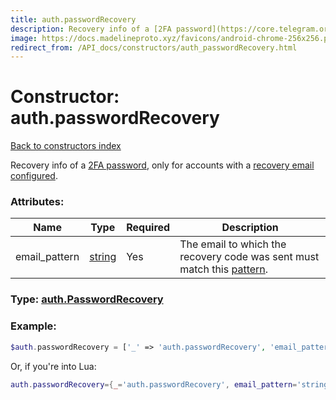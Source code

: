 ```yaml
---
title: auth.passwordRecovery
description: Recovery info of a [2FA password](https://core.telegram.org/api/srp), only for accounts with a [recovery email configured](https://core.telegram.org/api/srp#email-verification).
image: https://docs.madelineproto.xyz/favicons/android-chrome-256x256.png
redirect_from: /API_docs/constructors/auth_passwordRecovery.html
---
```

# Constructor: auth.passwordRecovery  
[Back to constructors index](index.md)



Recovery info of a [2FA password](https://core.telegram.org/api/srp), only for accounts with a [recovery email configured](https://core.telegram.org/api/srp#email-verification).

### Attributes:

| Name     |    Type       | Required | Description |
|----------|---------------|----------|-------------|
|email\_pattern|[string](../types/string.md) | Yes|The email to which the recovery code was sent must match this [pattern](https://core.telegram.org/api/pattern).|



### Type: [auth.PasswordRecovery](../types/auth.PasswordRecovery.md)


### Example:

```php
$auth.passwordRecovery = ['_' => 'auth.passwordRecovery', 'email_pattern' => 'string'];
```  


Or, if you're into Lua:

```lua
auth.passwordRecovery={_='auth.passwordRecovery', email_pattern='string'}

```



